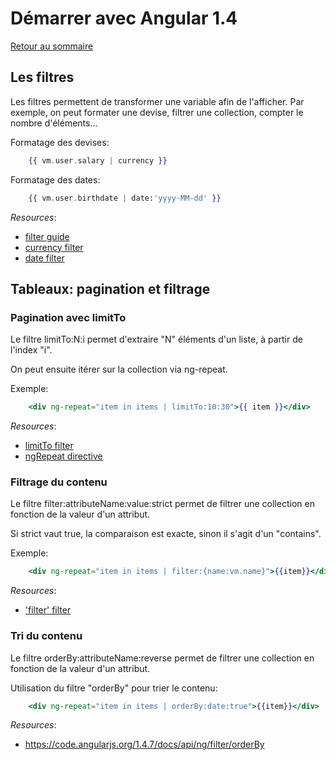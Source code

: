# Démarrer avec Angular 1.4

[Retour au sommaire](01.00.angular-bases.documentation-fr.md)

## Les filtres

Les filtres permettent de transformer une variable afin de l'afficher. Par exemple, on peut formater une devise, filtrer une collection, compter le nombre d'éléments...

Formatage des devises:

``` handlebars
    {{ vm.user.salary | currency }}
```

Formatage des dates:

``` handlebars
    {{ vm.user.birthdate | date:'yyyy-MM-dd' }}
```

*Resources*: 

* [filter guide](https://docs.angularjs.org/guide/filter)
* [currency filter](https://code.angularjs.org/1.4.7/docs/api/ng/filter/currency)
* [date filter](https://code.angularjs.org/1.4.7/docs/api/ng/filter/date)

## Tableaux: pagination et filtrage

### Pagination avec limitTo

Le filtre limitTo:N:i permet d'extraire "N" éléments d'un liste, à partir de l'index "i".

On peut ensuite itérer sur la collection via ng-repeat.

Exemple: 

``` handlebars
    <div ng-repeat="item in items | limitTo:10:30">{{ item }}</div>
```

*Resources*: 

* [limitTo filter](https://code.angularjs.org/1.4.7/docs/api/ng/filter/limitTo)
* [ngRepeat directive](https://code.angularjs.org/1.4.7/docs/api/ng/directive/ngRepeat)

### Filtrage du contenu

Le filtre filter:attributeName:value:strict permet de filtrer une collection en fonction de la valeur d'un attribut.

Si strict vaut true, la comparaison est exacte, sinon il s'agit d'un "contains".

Exemple:
``` handlebars
    <div ng-repeat="item in items | filter:{name:vm.name}">{{item}}</div>
```

*Resources*: 

* ['filter' filter](https://code.angularjs.org/1.4.7/docs/api/ng/filter/filter)

### Tri du contenu

Le filtre orderBy:attributeName:reverse permet de filtrer une collection en fonction de la valeur d'un attribut.

Utilisation du filtre "orderBy" pour trier le contenu:
``` handlebars
    <div ng-repeat="item in items | orderBy:date:true">{{item}}</div>
```
*Resources*: 

* https://code.angularjs.org/1.4.7/docs/api/ng/filter/orderBy